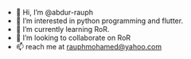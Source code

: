 - 👋 Hi, I’m @abdur-rauph
- 👀 I’m interested in python programming and flutter.
- 🌱 I’m currently learning RoR.
- 💞️ I’m looking to collaborate on RoR 
- 📫 reach me at rauphmohamed@yahoo.com

<!---
abdur-rauph/abdur-rauph is a ✨ special ✨ repository because its `README.md` (this file) appears on your GitHub profile.
You can click the Preview link to take a look at your changes.
--->
